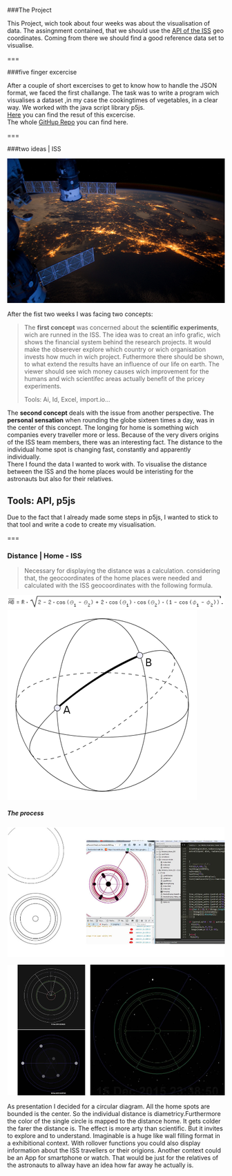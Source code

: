 ###The Project

This Project, wich took about four weeks was about the visualisation of data. 
The assingnment contained, that we should use the [API of the ISS](http://open-notify.org/Open-Notify-API/ISS-Location-Now/) geo coordinates. Coming from there we should find a good reference data set to visualise.

===


###five finger excercise

After a couple of short excercises to get to know how to handle the JSON format, we faced the first challange. The task was to write a program wich visualises a dataset ,in my case the cookingtimes of vegetables, in a clear way. We worked with the java script library p5js.  
[Here](http://wollemannone.github.io/veggieManiacc-/) you can find the resut of this excercise.  
The whole [GitHup Repo](https://github.com/wollemannone/veggieManiacc-) you can find here.


===

###two ideas | ISS 

![](images/ISS_1.jpg)
  
   
  
  
  After the fist two weeks I was facing two concepts:  
  
  >The **first concept** was concerned about the **scientific experiments**, wich are runned in the ISS. The idea was to
  creat an info grafic, wich shows the financial system behind the research projects. It would make the obserever explore 
  which country or wich organisation invests how much in wich project. Futhermore there should be shown, to what extend 
  the results have an influence of our life on earth. The viewer should see wich money causes wich improvement for the humans and wich scientifec areas actually benefit of the pricey experiments.  
  >
  >
  >Tools:  Ai, Id, Excel, import.io...
  
  The **second concept** deals with the issue from another perspective. The **personal sensation** when rounding 
  the globe sixteen times a day, was in the center of  this concept. The longing for home is  something wich companies every   traveller more or less. Because of the very divers origins of the ISS team members, there was an interesting fact. The distance to the individual home spot is changing fast, constantly and apparently individually.  
  There I found the data I wanted to work with. To visualise the distance between the ISS and the home places would be 
  interisting for the astronauts but also for their relatives.   
  
  Tools: API, p5js
  ---
  Due to the fact that I already made some steps in p5js, I wanted to stick to that tool and write a code to create my visualisation.  




===
  
  
  
### Distance | Home - ISS

>Necessary for displaying the distance was a calculation. considering that, the geocoordinates of the home places
>were needed and calculated with the ISS geocoordinates with the following formula.  

![](images/formula.png)
![](images/Dist.png)

 


##### The process

![](images/Doku_1.jpg)
>

![](images/Doku_12.jpg)


 As presentation I decided for a circular diagram. All the home spots are bounded is the center. So the individual distance is diametricy.Furthermore the color of the single circle is mapped to the distance home. It gets colder the farer the distance is. The effect is more arty than scientific. But it invites to explore and to understand. Imaginable is a huge like wall filling format in a exhibitional context. With rollover functions you could also display information about the ISS travellers or their origions. Another context could be an App for smartphone or watch. That would be just for the relatives of the astronauts to allway have an idea how far away he actually is.
  



